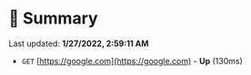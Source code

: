 # 📖 Summary
Last updated: **1/27/2022, 2:59:11 AM**

- `GET` [https://google.com](https://google.com) - **Up** (130ms)

